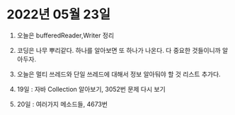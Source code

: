 # 2022년 05월 23일

1. 오늘은 bufferedReader,Writer 정리

2. 코딩은 나무 뿌리같다. 하나를 알아보면 또 하나가 나온다. 다 중요한 것들이니까 알아두자.

3. 오늘은 멀티 쓰레드와 단일 쓰레드에 대해서 정보 알아둬야 할 것 리스트 추가다.

4. 19일 : 자바 Collection 알아보기, 3052번 문제 다시 보기

5. 20일 : 여러가지 메소드들, 4673번